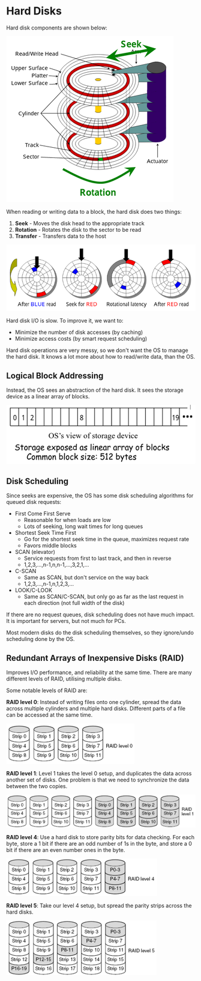# Hard Disks
Hard disk components are shown below:

![hard-disk](./pictures/hard-disk.png)

When reading or writing data to a block, the hard disk does two things:
1. **Seek** - Moves the disk head to the appropriate track
2. **Rotation** - Rotates the disk to the sector to be read
3. **Transfer** - Transfers data to the host

![hard-disk-access](./pictures/hard-disk-access.png)

Hard disk I/O is slow. To improve it, we want to:
* Minimize the number of disk accesses (by caching)
* Minimize access costs (by smart request scheduling)

Hard disk operations are very messy, so we don't want the OS to manage the hard
disk. It knows a lot more about how to read/write data, than the OS.

## Logical Block Addressing
Instead, the OS sees an abstraction of the hard disk. It sees the storage
device as a linear array of blocks.

![OS-blocks](./pictures/OS-blocks.png)

## Disk Scheduling
Since seeks are expensive, the OS has some disk scheduling algorithms for
queued disk requests:
* First Come First Serve
	* Reasonable for when loads are low
	* Lots of seeking, long wait times for long queues
* Shortest Seek Time First
	* Go for the shortest seek time in the queue, maximizes request rate
	* Favors middle blocks
* SCAN (elevator)
	* Service requests from first to last track, and then in reverse
	* 1,2,3,...,n-1,n,n-1,...,3,2,1,...
* C-SCAN
	* Same as SCAN, but don't service on the way back
	* 1,2,3,...,n-1,n,1,2,3,...
* LOOK/C-LOOK
	* Same as SCAN/C-SCAN, but only go as far as the last request in each
	  direction (not full width of the disk)

If there are no request queues, disk scheduling does not have much impact. It
is important for servers, but not much for PCs.

Most modern disks do the disk scheduling themselves, so they ignore/undo
scheduling done by the OS.

## Redundant Arrays of Inexpensive Disks (RAID)
Improves I/O performance, and reliability at the same time. There are many
different levels of RAID, utilising multiple disks.

Some notable levels of RAID are:

**RAID level 0**: Instead of writing files onto one cylinder, spread the data
across multiple cylinders and multiple hard disks. Different parts of a file
can be accessed at the same time.

![RAID-0](./pictures/RAID-0.png)

**RAID level 1**: Level 1 takes the level 0 setup, and duplicates the data
across another set of disks. One problem is that we need to synchronize the
data between the two copies.

![RAID-1](./pictures/RAID-1.png)

**RAID level 4**: Use a hard disk to store parity bits for data checking. For
each byte, store a 1 bit if there are an odd number of 1s in the byte, and
store a 0 bit if there are an even number ones in the byte.

![RAID-4](./pictures/RAID-4.png)

**RAID level 5**: Take our level 4 setup, but spread the parity strips across
the hard disks.

![RAID-5](./pictures/RAID-5.png)
